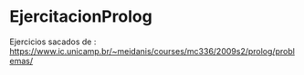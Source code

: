 # EjercitacionProlog
Ejercicios sacados de : https://www.ic.unicamp.br/~meidanis/courses/mc336/2009s2/prolog/problemas/
